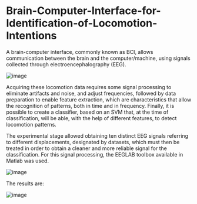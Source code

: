 # Brain-Computer-Interface-for-Identification-of-Locomotion-Intentions

A brain-computer interface, commonly known as BCI, allows communication between the brain and the computer/machine, using signals collected through electroencephalography (EEG). 

![image](https://user-images.githubusercontent.com/94623508/223188247-e83bbd7d-7c74-4982-a04e-ea1b5278ae87.png)

Acquiring these locomotion data requires some signal processing to eliminate artifacts and noise, and adjust frequencies, followed by data preparation to enable feature extraction, which are characteristics that allow the recognition of patterns, both in time and in frequency. Finally, it is possible to create a classifier, based on an SVM that, at the time of classification, will be able, with the help of different features, to detect locomotion patterns.

The experimental stage allowed obtaining ten distinct EEG signals referring to different displacements, designated by datasets, which must then be treated in order to
obtain a cleaner and more reliable signal for the classification. For this signal processing, the EEGLAB toolbox available in Matlab was used.

![image](https://user-images.githubusercontent.com/94623508/223187049-c9649ce3-2818-4bf1-8c1b-8187078df4c4.png)

The results are:

![image](https://user-images.githubusercontent.com/94623508/223186728-1147ccd8-59d6-49f6-8df4-457806af3cc8.png)
